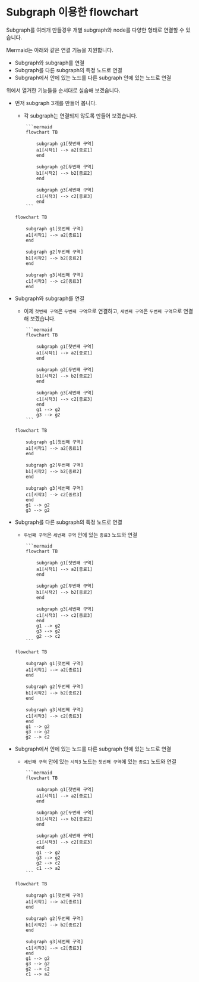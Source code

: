 # Subgraph 이용한 flowchart

Subgraph를 여러개 만들경우 개별 subgraph와 node를 다양한 형태로 연결할 수 있습니다.

Mermaid는 아래와 같은 연결 기능을 지원합니다.
- Subgraph와 subgraph를 연결
- Subgraph를 다른 subgraph의 특정 노드로 연결
- Subgraph에서 안에 있는 노드를 다른 subgraph 안에 있는 노드로 연결

위에서 열거한 기능들을 순서대로 실습해 보겠습니다.

- 먼저 subgraph 3개를 만들어 봅니다.
    - 각 subgraph는 연결되지 않도록 만들어 보겠습니다.
    ````
        ```mermaid
        flowchart TB
            
            subgraph g1[첫번째 구역]
            a1[시작1] --> a2[종료1]
            end
            
            subgraph g2[두번째 구역]
            b1[시작2] --> b2[종료2]
            end
            
            subgraph g3[세번째 구역]
            c1[시작3] --> c2[종료3]
            end
        ```
    ````

    ```{mermaid}
    flowchart TB
        
        subgraph g1[첫번째 구역]
        a1[시작1] --> a2[종료1]
        end
        
        subgraph g2[두번째 구역]
        b1[시작2] --> b2[종료2]
        end
        
        subgraph g3[세번째 구역]
        c1[시작3] --> c2[종료3]
        end
    ```

- Subgraph와 subgraph를 연결
    - 이제 `첫번째 구역`은 `두번째 구역`으로 연결하고, `세번째 구역`은 `두번째 구역`으로 연결해 보겠습니다.

    ````
        ```mermaid
        flowchart TB
            
            subgraph g1[첫번째 구역]
            a1[시작1] --> a2[종료1]
            end
            
            subgraph g2[두번째 구역]
            b1[시작2] --> b2[종료2]
            end
            
            subgraph g3[세번째 구역]
            c1[시작3] --> c2[종료3]
            end
            g1 --> g2 
            g3 --> g2
        ```
    ````

    ```{mermaid}
    flowchart TB
        
        subgraph g1[첫번째 구역]
        a1[시작1] --> a2[종료1]
        end
        
        subgraph g2[두번째 구역]
        b1[시작2] --> b2[종료2]
        end
        
        subgraph g3[세번째 구역]
        c1[시작3] --> c2[종료3]
        end
        g1 --> g2 
        g3 --> g2
    ```

- Subgraph를 다른 subgraph의 특정 노드로 연결
    - `두번째 구역`은 `세번째 구역` 안에 있는 `종료3` 노드와 연결

    ````
        ```mermaid
        flowchart TB
            
            subgraph g1[첫번째 구역]
            a1[시작1] --> a2[종료1]
            end
            
            subgraph g2[두번째 구역]
            b1[시작2] --> b2[종료2]
            end
            
            subgraph g3[세번째 구역]
            c1[시작3] --> c2[종료3]
            end
            g1 --> g2 
            g3 --> g2
            g2 --> c2
        ```
    ````

    ```{mermaid}
    flowchart TB
        
        subgraph g1[첫번째 구역]
        a1[시작1] --> a2[종료1]
        end
        
        subgraph g2[두번째 구역]
        b1[시작2] --> b2[종료2]
        end
        
        subgraph g3[세번째 구역]
        c1[시작3] --> c2[종료3]
        end
        g1 --> g2 
        g3 --> g2
        g2 --> c2
    ```

- Subgraph에서 안에 있는 노드를 다른 subgraph 안에 있는 노드로 연결
    - `세번째 구역` 안에 있는 `시작3` 노드는 `첫번째 구역`에 있는 `종료1` 노드와 연결
    ````
        ```mermaid
        flowchart TB
            
            subgraph g1[첫번째 구역]
            a1[시작1] --> a2[종료1]
            end
            
            subgraph g2[두번째 구역]
            b1[시작2] --> b2[종료2]
            end
            
            subgraph g3[세번째 구역]
            c1[시작3] --> c2[종료3]
            end
            g1 --> g2 
            g3 --> g2
            g2 --> c2
            c1 --> a2
        ```
    ````

    ```{mermaid}
    flowchart TB
        
        subgraph g1[첫번째 구역]
        a1[시작1] --> a2[종료1]
        end
        
        subgraph g2[두번째 구역]
        b1[시작2] --> b2[종료2]
        end
        
        subgraph g3[세번째 구역]
        c1[시작3] --> c2[종료3]
        end
        g1 --> g2 
        g3 --> g2
        g2 --> c2
        c1 --> a2
    ```